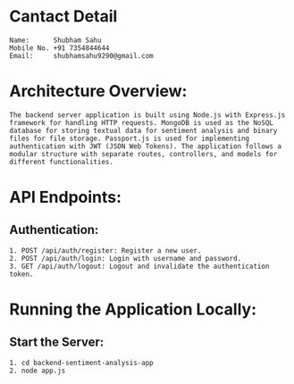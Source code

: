 # Cantact Detail

    Name:      Shubham Sahu
    Mobile No. +91 7354844644
    Email:     shubhamsahu9290@gmail.com

# Architecture Overview:
    The backend server application is built using Node.js with Express.js framework for handling HTTP requests. MongoDB is used as the NoSQL database for storing textual data for sentiment analysis and binary files for file storage. Passport.js is used for implementing authentication with JWT (JSON Web Tokens). The application follows a modular structure with separate routes, controllers, and models for different functionalities.

# API Endpoints:

## Authentication:
    1. POST /api/auth/register: Register a new user.
    2. POST /api/auth/login: Login with username and password.
    3. GET /api/auth/logout: Logout and invalidate the authentication token.

# Running the Application Locally:
## Start the Server:
    1. cd backend-sentiment-analysis-app
    2. node app.js